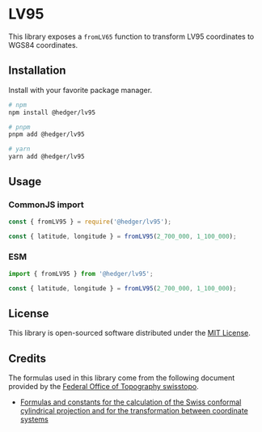 # LV95

This library exposes a `fromLV65` function to transform LV95 coordinates to
WGS84 coordinates.

## Installation

Install with your favorite package manager.

```bash
# npm
npm install @hedger/lv95

# pnpm
pnpm add @hedger/lv95

# yarn
yarn add @hedger/lv95
```

## Usage

### CommonJS import

```ts
const { fromLV95 } = require('@hedger/lv95');

const { latitude, longitude } = fromLV95(2_700_000, 1_100_000);
```

### ESM

```ts
import { fromLV95 } from '@hedger/lv95';

const { latitude, longitude } = fromLV95(2_700_000, 1_100_000);
```

## License

This library is open-sourced software distributed under the [MIT License](./LICENSE.md).

## Credits

The formulas used in this library come from the following document provided by the [Federal Office of Topography swisstopo](https://www.swisstopo.admin.ch/en/home.html).

-   [Formulas and constants for the calculation of the Swiss conformal cylindrical projection
    and for the transformation between coordinate systems](https://www.swisstopo.admin.ch/content/swisstopo-internet/en/online/calculation-services/_jcr_content/contentPar/tabs/items/documents_publicatio/tabPar/downloadlist/downloadItems/20_1467104436749.download/refsys_e.pdf)
